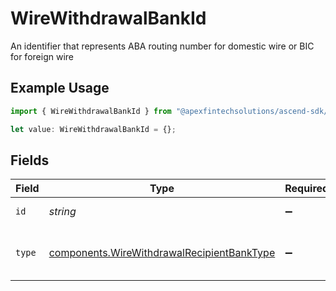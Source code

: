 # WireWithdrawalBankId

An identifier that represents ABA routing number for domestic wire or BIC for foreign wire

## Example Usage

```typescript
import { WireWithdrawalBankId } from "@apexfintechsolutions/ascend-sdk/models/components";

let value: WireWithdrawalBankId = {};
```

## Fields

| Field                                                                                                    | Type                                                                                                     | Required                                                                                                 | Description                                                                                              | Example                                                                                                  |
| -------------------------------------------------------------------------------------------------------- | -------------------------------------------------------------------------------------------------------- | -------------------------------------------------------------------------------------------------------- | -------------------------------------------------------------------------------------------------------- | -------------------------------------------------------------------------------------------------------- |
| `id`                                                                                                     | *string*                                                                                                 | :heavy_minus_sign:                                                                                       | The bank identifier                                                                                      | ABNANL2AXXX                                                                                              |
| `type`                                                                                                   | [components.WireWithdrawalRecipientBankType](../../models/components/wirewithdrawalrecipientbanktype.md) | :heavy_minus_sign:                                                                                       | The type of bank identifier specified                                                                    | BIC                                                                                                      |